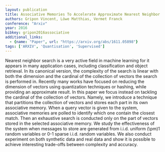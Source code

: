 ```yaml
---
layout: publication
title: Associative Memories To Accelerate Approximate Nearest Neighbor Search
authors: Gripon Vincent, Löwe Matthias, Vermet Franck
conference: "Arxiv"
year: 2016
bibkey: gripon2016associative
additional_links:
  - {name: "Paper", url: "https://arxiv.org/abs/1611.05898"}
tags: ['ARXIV', 'Quantisation', 'Supervised']
---
```

Nearest neighbor search is a very active field in machine learning for it appears in many application cases, including classification and object retrieval. In its canonical version, the complexity of the search is linear with both the dimension and the cardinal of the collection of vectors the search is performed in. Recently many works have focused on reducing the dimension of vectors using quantization techniques or hashing, while providing an approximate result. In this paper we focus instead on tackling the cardinal of the collection of vectors. Namely, we introduce a technique that partitions the collection of vectors and stores each part in its own associative memory. When a query vector is given to the system, associative memories are polled to identify which one contain the closest match. Then an exhaustive search is conducted only on the part of vectors stored in the selected associative memory. We study the effectiveness of the system when messages to store are generated from i.i.d. uniform \(\pm\)1 random variables or 0-1 sparse i.i.d. random variables. We also conduct experiment on both synthetic data and real data and show it is possible to achieve interesting trade-offs between complexity and accuracy.
